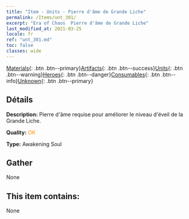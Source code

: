 ```yaml
---
title: "Item - Units - Pierre d'âme de Grande Liche"
permalink: /Items/unt_301/
excerpt: "Era of Chaos  Pierre d'âme de Grande Liche"
last_modified_at: 2021-03-25
locale: fr
ref: "unt_301.md"
toc: false
classes: wide
---
```

 [Materials](/fr/Items/){: .btn .btn--primary}[Artifacts](/fr/Items/Artifacts/){: .btn .btn--success}[Units](/fr/Items/Units/){: .btn .btn--warning}[Heroes](/fr/Items/Heroes/){: .btn .btn--danger}[Consumables](/fr/Items/Consumables/){: .btn .btn--info}[Unknown](/fr/Items/Unknown/){: .btn .btn--primary}

## Détails
 **Description:** Pierre d'âme requise pour améliorer le niveau d'éveil de la Grande Liche.

 **Quality:** <span style="color: #FF8C00">OK</span>

 **Type:** Awakening Soul

## Gather

  None

## This item contains:

  None

